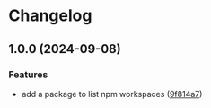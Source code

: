 # Changelog

## 1.0.0 (2024-09-08)


### Features

* add a package to list npm workspaces ([9f814a7](https://github.com/rowanmanning/repo-tools/commit/9f814a7635070c643a46d5648a537d13492eb3a0))
